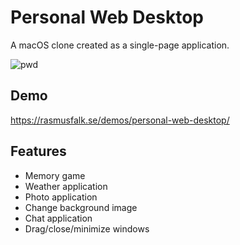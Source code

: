 # Personal Web Desktop

A macOS clone created as a single-page application.

![pwd](https://user-images.githubusercontent.com/31412046/50057229-c16e4780-0167-11e9-96bf-566894df6ad5.png)

## Demo

https://rasmusfalk.se/demos/personal-web-desktop/

## Features

- Memory game
- Weather application
- Photo application
- Change background image
- Chat application
- Drag/close/minimize windows
